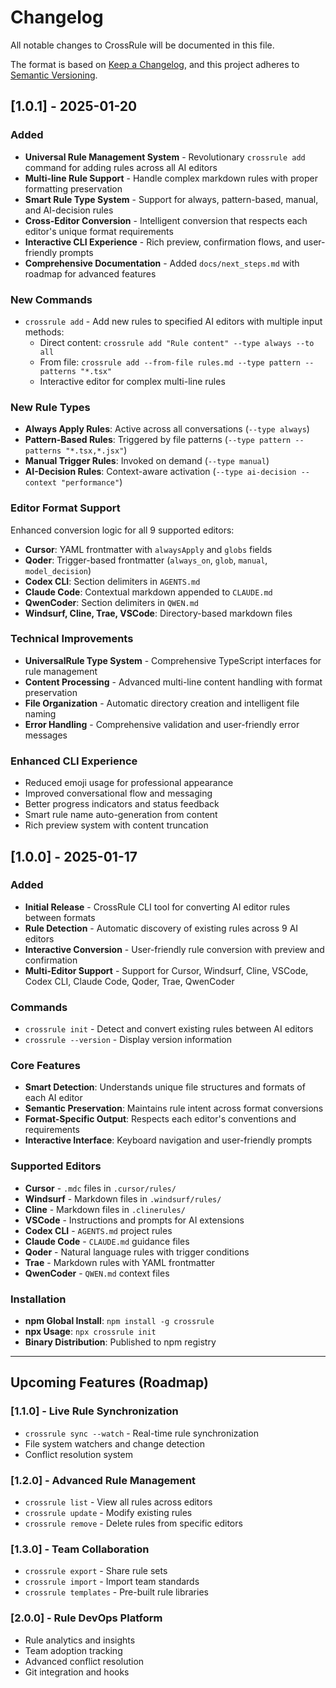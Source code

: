 # Changelog

All notable changes to CrossRule will be documented in this file.

The format is based on [Keep a Changelog](https://keepachangelog.com/en/1.0.0/),
and this project adheres to [Semantic Versioning](https://semver.org/spec/v2.0.0.html).

## [1.0.1] - 2025-01-20

### Added
- **Universal Rule Management System** - Revolutionary `crossrule add` command for adding rules across all AI editors
- **Multi-line Rule Support** - Handle complex markdown rules with proper formatting preservation
- **Smart Rule Type System** - Support for always, pattern-based, manual, and AI-decision rules
- **Cross-Editor Conversion** - Intelligent conversion that respects each editor's unique format requirements
- **Interactive CLI Experience** - Rich preview, confirmation flows, and user-friendly prompts
- **Comprehensive Documentation** - Added `docs/next_steps.md` with roadmap for advanced features

### New Commands
- `crossrule add` - Add new rules to specified AI editors with multiple input methods:
  - Direct content: `crossrule add "Rule content" --type always --to all`
  - From file: `crossrule add --from-file rules.md --type pattern --patterns "*.tsx"`
  - Interactive editor for complex multi-line rules

### New Rule Types
- **Always Apply Rules**: Active across all conversations (`--type always`)
- **Pattern-Based Rules**: Triggered by file patterns (`--type pattern --patterns "*.tsx,*.jsx"`)
- **Manual Trigger Rules**: Invoked on demand (`--type manual`)
- **AI-Decision Rules**: Context-aware activation (`--type ai-decision --context "performance"`)

### Editor Format Support
Enhanced conversion logic for all 9 supported editors:
- **Cursor**: YAML frontmatter with `alwaysApply` and `globs` fields
- **Qoder**: Trigger-based frontmatter (`always_on`, `glob`, `manual`, `model_decision`)
- **Codex CLI**: Section delimiters in `AGENTS.md`
- **Claude Code**: Contextual markdown appended to `CLAUDE.md`
- **QwenCoder**: Section delimiters in `QWEN.md`
- **Windsurf, Cline, Trae, VSCode**: Directory-based markdown files

### Technical Improvements
- **UniversalRule Type System** - Comprehensive TypeScript interfaces for rule management
- **Content Processing** - Advanced multi-line content handling with format preservation
- **File Organization** - Automatic directory creation and intelligent file naming
- **Error Handling** - Comprehensive validation and user-friendly error messages

### Enhanced CLI Experience
- Reduced emoji usage for professional appearance
- Improved conversational flow and messaging
- Better progress indicators and status feedback
- Smart rule name auto-generation from content
- Rich preview system with content truncation

## [1.0.0] - 2025-01-17

### Added
- **Initial Release** - CrossRule CLI tool for converting AI editor rules between formats
- **Rule Detection** - Automatic discovery of existing rules across 9 AI editors
- **Interactive Conversion** - User-friendly rule conversion with preview and confirmation
- **Multi-Editor Support** - Support for Cursor, Windsurf, Cline, VSCode, Codex CLI, Claude Code, Qoder, Trae, QwenCoder

### Commands
- `crossrule init` - Detect and convert existing rules between AI editors
- `crossrule --version` - Display version information

### Core Features
- **Smart Detection**: Understands unique file structures and formats of each AI editor
- **Semantic Preservation**: Maintains rule intent across format conversions
- **Format-Specific Output**: Respects each editor's conventions and requirements
- **Interactive Interface**: Keyboard navigation and user-friendly prompts

### Supported Editors
- **Cursor** - `.mdc` files in `.cursor/rules/`
- **Windsurf** - Markdown files in `.windsurf/rules/`
- **Cline** - Markdown files in `.clinerules/`
- **VSCode** - Instructions and prompts for AI extensions
- **Codex CLI** - `AGENTS.md` project rules
- **Claude Code** - `CLAUDE.md` guidance files
- **Qoder** - Natural language rules with trigger conditions
- **Trae** - Markdown rules with YAML frontmatter
- **QwenCoder** - `QWEN.md` context files

### Installation
- **npm Global Install**: `npm install -g crossrule`
- **npx Usage**: `npx crossrule init`
- **Binary Distribution**: Published to npm registry

---

## Upcoming Features (Roadmap)

### [1.1.0] - Live Rule Synchronization
- `crossrule sync --watch` - Real-time rule synchronization
- File system watchers and change detection
- Conflict resolution system

### [1.2.0] - Advanced Rule Management
- `crossrule list` - View all rules across editors
- `crossrule update` - Modify existing rules
- `crossrule remove` - Delete rules from specific editors

### [1.3.0] - Team Collaboration
- `crossrule export` - Share rule sets
- `crossrule import` - Import team standards
- `crossrule templates` - Pre-built rule libraries

### [2.0.0] - Rule DevOps Platform
- Rule analytics and insights
- Team adoption tracking
- Advanced conflict resolution
- Git integration and hooks